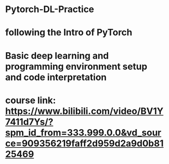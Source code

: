 # Pytorch-DL-Practice
# following the Intro of PyTorch 
# Basic deep learning and programming environment setup and code interpretation
# course link: https://www.bilibili.com/video/BV1Y7411d7Ys/?spm_id_from=333.999.0.0&vd_source=909356219faff2d959d2a9d0b8125469 
